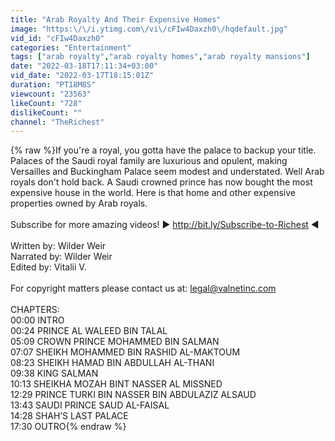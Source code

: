 ```yaml
---
title: "Arab Royalty And Their Expensive Homes"
image: "https:\/\/i.ytimg.com\/vi\/cFIw4Daxzh0\/hqdefault.jpg"
vid_id: "cFIw4Daxzh0"
categories: "Entertainment"
tags: ["arab royalty","arab royalty homes","arab royalty mansions"]
date: "2022-03-18T17:11:34+03:00"
vid_date: "2022-03-17T18:15:01Z"
duration: "PT18M8S"
viewcount: "23563"
likeCount: "728"
dislikeCount: ""
channel: "TheRichest"
---
```

{% raw %}If you're a royal, you gotta have the palace to backup your title. Palaces of the Saudi royal family are luxurious and opulent, making Versailles and Buckingham Palace seem modest and understated. Well Arab royals don't hold back. A Saudi crowned prince has now bought the most expensive house in the world. Here is that home and other expensive properties owned by Arab royals.<br /><br />Subscribe for more amazing videos! ► <a rel="nofollow" target="blank" href="http://bit.ly/Subscribe-to-Richest">http://bit.ly/Subscribe-to-Richest</a> ◄<br /><br />Written by: Wilder Weir<br />Narrated by: Wilder Weir<br />Edited by: Vitalii V.<br /><br />For copyright matters please contact us at: legal@valnetinc.com<br /><br />CHAPTERS:<br />00:00 INTRO<br />00:24 PRINCE AL WALEED BIN TALAL<br />05:09 CROWN PRINCE MOHAMMED BIN SALMAN<br />07:07 SHEIKH MOHAMMED BIN RASHID AL-MAKTOUM<br />08:23 SHEIKH HAMAD BIN ABDULLAH AL-THANI<br />09:38 KING SALMAN<br />10:13 SHEIKHA MOZAH BINT NASSER AL MISSNED<br />12:29 PRINCE TURKI BIN NASSER BIN ABDULAZIZ ALSAUD<br />13:43 SAUDI PRINCE SAUD AL-FAISAL<br />14:28 SHAH’S LAST PALACE  <br />17:30 OUTRO{% endraw %}
